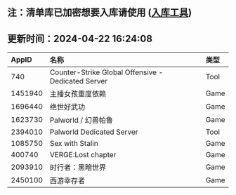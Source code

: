 ## 注：清单库已加密想要入库请使用 ([入库工具](https://github.com/BlankTMing/ManifestAutoUpdate/releases))

## 更新时间：2024-04-22 16:24:08
| AppID | 名称 | 类型  |
| :-------------------- | :----------------------------- | :----------- |
| 740 | Counter-Strike Global Offensive - Dedicated Server| Tool |
| 1451940 | 主播女孩重度依赖| Game |
| 1696440 | 绝世好武功| Game |
| 1623730 | Palworld / 幻兽帕鲁| Game |
| 2394010 | Palworld Dedicated Server| Tool |
| 1085750 | Sex with Stalin| Game |
| 400740 | VERGE:Lost chapter| Game |
| 2093910 | 时行者：黑暗世界| Game |
| 2450100 | 西游幸存者| Game |
